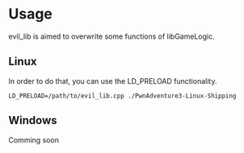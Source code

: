 # Usage

evil_lib is aimed to overwrite some functions of libGameLogic.

## Linux
In order to do that, you can use the LD_PRELOAD functionality.

`LD_PRELOAD=/path/to/evil_lib.cpp ./PwnAdventure3-Linux-Shipping`


## Windows
Comming soon